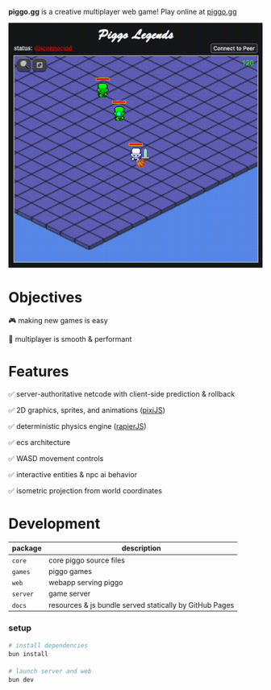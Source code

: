 __piggo.gg__ is a creative multiplayer web game! Play online at [piggo.gg](https://piggo.gg) 

<p align="center">
  <img src="piggo-gg.gif" style="width:720px">
</p>

# Objectives

🎮 making new games is easy

👾 multiplayer is smooth & performant

# Features

✅ server-authoritative netcode with client-side prediction & rollback

✅ 2D graphics, sprites, and animations ([pixiJS](https://github.com/pixijs/pixijs))

✅ deterministic physics engine ([rapierJS](https://github.com/dimforge/rapier.js))

✅ ecs architecture

✅ WASD movement controls

✅ interactive entities & npc ai behavior

✅ isometric projection from world coordinates

# Development

|package|description|
|--|--|
|`core`| core piggo source files
|`games`| piggo games
|`web`| webapp serving piggo
|`server`| game server
|`docs`| resources & js bundle served statically by GitHub Pages

### setup

```bash
# install dependencies
bun install

# launch server and web
bun dev
```
